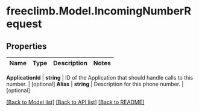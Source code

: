 # freeclimb.Model.IncomingNumberRequest



## Properties

Name | Type | Description | Notes
------------ | ------------- | ------------- | -------------

**ApplicationId** | **string** | ID of the Application that should handle calls to this number. | [optional] 
**Alias** | **string** | Description for this phone number. | [optional] 


 [[Back to Model list]](../README.md#documentation-for-models) [[Back to API list]](../README.md#documentation-for-api-endpoints) [[Back to README]](../README.md)



